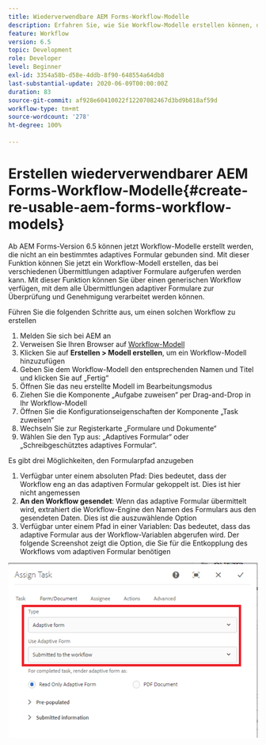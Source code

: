 ```yaml
---
title: Wiederverwendbare AEM Forms-Workflow-Modelle
description: Erfahren Sie, wie Sie Workflow-Modelle erstellen können, die unabhängig von adaptiven Formularen sind.
feature: Workflow
version: 6.5
topic: Development
role: Developer
level: Beginner
exl-id: 3354a58b-d58e-4ddb-8f90-648554a64db8
last-substantial-update: 2020-06-09T00:00:00Z
duration: 83
source-git-commit: af928e60410022f12207082467d3bd9b818af59d
workflow-type: tm+mt
source-wordcount: '278'
ht-degree: 100%

---
```


# Erstellen wiederverwendbarer AEM Forms-Workflow-Modelle{#create-re-usable-aem-forms-workflow-models}

Ab AEM Forms-Version 6.5 können jetzt Workflow-Modelle erstellt werden, die nicht an ein bestimmtes adaptives Formular gebunden sind. Mit dieser Funktion können Sie jetzt ein Workflow-Modell erstellen, das bei verschiedenen Übermittlungen adaptiver Formulare aufgerufen werden kann. Mit dieser Funktion können Sie über einen generischen Workflow verfügen, mit dem alle Übermittlungen adaptiver Formulare zur Überprüfung und Genehmigung verarbeitet werden können.

Führen Sie die folgenden Schritte aus, um einen solchen Workflow zu erstellen

1. Melden Sie sich bei AEM an
1. Verweisen Sie Ihren Browser auf [Workflow-Modell](http://localhost:4502/libs/cq/workflow/admin/console/content/models.html)
1. Klicken Sie auf __Erstellen > Modell erstellen__, um ein Workflow-Modell hinzuzufügen
1. Geben Sie dem Workflow-Modell den entsprechenden Namen und Titel und klicken Sie auf „Fertig“
1. Öffnen Sie das neu erstellte Modell im Bearbeitungsmodus
1. Ziehen Sie die Komponente „Aufgabe zuweisen“ per Drag-and-Drop in Ihr Workflow-Modell
1. Öffnen Sie die Konfigurationseigenschaften der Komponente „Task zuweisen“
1. Wechseln Sie zur Registerkarte „Formulare und Dokumente“
1. Wählen Sie den Typ aus: „Adaptives Formular“ oder „Schreibgeschütztes adaptives Formular“.

Es gibt drei Möglichkeiten, den Formularpfad anzugeben

1. Verfügbar unter einem absoluten Pfad: Dies bedeutet, dass der Workflow eng an das adaptiven Formular gekoppelt ist. Dies ist hier nicht angemessen
1. **An den Workflow gesendet**: Wenn das adaptive Formular übermittelt wird, extrahiert die Workflow-Engine den Namen des Formulars aus den gesendeten Daten. Dies ist die auszuwählende Option
1. Verfügbar unter einem Pfad in einer Variablen: Das bedeutet, dass das adaptive Formular aus der Workflow-Variablen abgerufen wird.
Der folgende Screenshot zeigt die Option, die Sie für die Entkopplung des Workflows vom adaptiven Formular benötigen

![Wiederverwendbare AEM Forms-Workflow-Modelle](assets/workflomodel.PNG)
